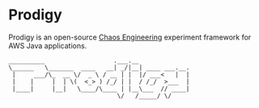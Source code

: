 Prodigy
===
Prodigy is an open-source [Chaos Engineering](http://principlesofchaos.org/) experiment framework for AWS Java applications.

```
__________                   .___.__              
\______   \_______  ____   __| _/|__| ____ ___.__.
 |     ___/\_  __ \/  _ \ / __ | |  |/ ___<   |  |
 |    |     |  | \(  <_> ) /_/ | |  / /_/  >___  |
 |____|     |__|   \____/\____ | |__\___  // ____|
                              \/   /_____/ \/     
```

